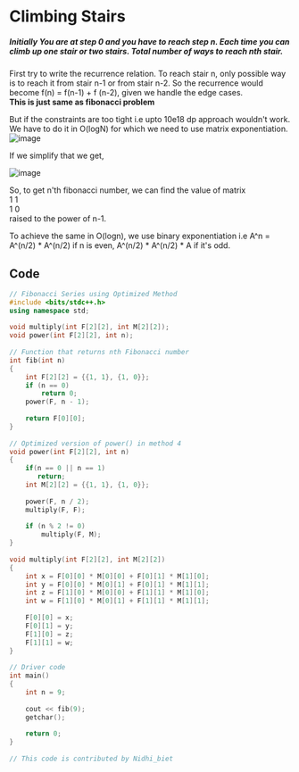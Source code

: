 # Climbing Stairs  

##### Initially You are at step 0 and you have to reach step n. Each time you can climb up one stair or two stairs. Total number of ways to reach nth stair.  

First try to write the recurrence relation. To reach stair n, only possible way is to reach it from stair n-1 or from stair n-2. So the recurrence would become f(n) = f(n-1) + f
(n-2), given we handle the edge cases.  
**This is just same as fibonacci problem**

But if the constraints are too tight i.e upto 10e18 dp approach wouldn't work. We have to do it in O(logN) for which we need to use matrix exponentiation.  
![image](https://user-images.githubusercontent.com/56584349/177543591-0dc7522c-2e35-4b81-aaed-b7a91df38254.png)

If we simplify that we get,  

![image](https://user-images.githubusercontent.com/56584349/177543917-3239e905-8b5e-4652-9bb0-5fab09b55554.png)

So, to get n'th fibonacci number, we can find the value of matrix  
1 1  
1 0  
raised to the power of n-1.  

To achieve the same in O(logn), we use binary exponentiation i.e A^n = A^(n/2) * A^(n/2) if n is even, A^(n/2) * A^(n/2) * A if it's odd.  

## Code  

```cpp
// Fibonacci Series using Optimized Method
#include <bits/stdc++.h>
using namespace std;
 
void multiply(int F[2][2], int M[2][2]);
void power(int F[2][2], int n);
 
// Function that returns nth Fibonacci number
int fib(int n)
{
    int F[2][2] = {{1, 1}, {1, 0}};
    if (n == 0)
        return 0;
    power(F, n - 1);
 
    return F[0][0];
}
 
// Optimized version of power() in method 4
void power(int F[2][2], int n)
{
    if(n == 0 || n == 1)
       return;
    int M[2][2] = {{1, 1}, {1, 0}};
     
    power(F, n / 2);
    multiply(F, F);
     
    if (n % 2 != 0)
        multiply(F, M);
}
 
void multiply(int F[2][2], int M[2][2])
{
    int x = F[0][0] * M[0][0] + F[0][1] * M[1][0];
    int y = F[0][0] * M[0][1] + F[0][1] * M[1][1];
    int z = F[1][0] * M[0][0] + F[1][1] * M[1][0];
    int w = F[1][0] * M[0][1] + F[1][1] * M[1][1];
     
    F[0][0] = x;
    F[0][1] = y;
    F[1][0] = z;
    F[1][1] = w;
}
 
// Driver code
int main()
{
    int n = 9;
     
    cout << fib(9);
    getchar();
     
    return 0;
}
 
// This code is contributed by Nidhi_biet
```
